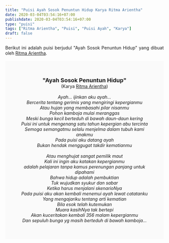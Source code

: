 ```yaml
---
title: "Puisi Ayah Sosok Penuntun Hidup Karya Ritma Arientha"
date: 2020-03-04T03:54:16+07:00
publishdate: 2020-03-04T03:54:16+07:00
type: "puisi"
tags: ["Ritma Arientha", "Puisi", "Puisi Ayah", "Karya"]
draft: false
---
```


<div dir="ltr" style="text-align: left;" trbidi="on"><div dir="ltr" style="text-align: left;" trbidi="on"><div style="text-align: justify;">Berikut ini adalah puisi berjudul "Ayah Sosok Penuntun Hidup" yang dibuat oleh <a href="https://www.sekata.web.id/tags/ritma-arientha" target="_blank">Ritma Arientha</a>. </div><br /><div style="background: #FAFAFA; font-size: 14px; padding: 50px; text-align: center;"><span style="font-size: 18px;"><b>"Ayah Sosok Penuntun Hidup"</b></span><br />(Karya <a href="https://www.sekata.web.id/tags/ritma-arientha" target="_blank">Ritma Arientha</a>) <br /><br /><i>Ayah... ijinkan aku ayah...<br />
Bercerita tentang gerimis yang mengiringi kepergianmu<br />
Atau hujan yang membasahi pilar nisanmu<br />
Pohon kamboja mulai meranggas<br />
Meski bunga kecil berteduh di bawah daun-daun kering<br />
Puisi ini untuk mengenang satu tahun kepergian abu tercinta<br />
Semoga semangatmu selalu menjelma dalam tubuh kami anakmu<br />
Pada puisi aku datang ayah<br />
Bukan hendak menggugat takdir kematianmu<br />
<br />
Atau menghujat sangat pemilik maut<br />
Kali ini ingin aku katakan kepergianmu<br />
adalah pelajaran tanpa kamus perenungan panjang untuk dipahami<br />
Bahwa hidup adalah pembuktian<br />
Tuk wujudkan syukur dan sabar<br />
Ketika harus menjalani skenarioNya<br />
Pada puisi aku akan kembali menemui ayah lewat catatanku<br />
Yang mengajariku tentang arti kematian<br />
Bila esok telah kutemukan<br />
Muara kasihNya tak bertepi<br />
Akan kuceritakan kembali 356 malam kepergianmu<br />
Dan sepuluh bunga yg masih berteduh di bawah kamboja...</i></div></div></div>
